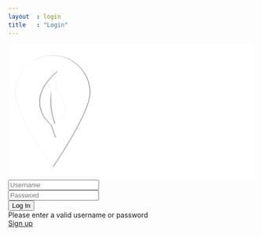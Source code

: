 ```yaml
---
layout  : login
title   : "Login"
---
```


<img id='logo-wit' src="/resources/images/logo_wit.png">

<div class="form-wrap">
<form class="login-form">
    <label for="login-username"><i class="fa fa-user" aria-hidden="true"></i></label>
    <input type="text" placeholder="Username" id="login-username" class="login-input"/>
      <br>
    <label for="login-password"><i class="fa fa-lock" aria-hidden="true"></i></label>
    <input type="password" placeholder="Password" id="login-password" class="login-input"/>
      <br>
    <button type="submit" class="login-btn" onClick= "GebruikerInloggen()">Log In</button>
  </form>
  <div class="warning"><i class="fa fa-exclamation-circle fa-2" aria-hidden="true"></i> Please enter a valid username or password</div>
  <a class="sign-up-link" href="/signup.html">Sign up</a>
</div>
